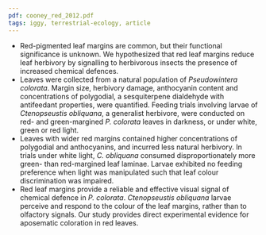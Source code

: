 ```yaml
---
pdf: cooney_red_2012.pdf
tags: iggy, terrestrial-ecology, article
---
```

* Red-pigmented leaf margins are common, but their functional significance is unknown. We
hypothesized that red leaf margins reduce leaf herbivory by signalling to herbivorous insects
the presence of increased chemical defences.
* Leaves were collected from a natural population of *Pseudowintera colorata*. Margin size,
herbivory damage, anthocyanin content and concentrations of polygodial, a sesquiterpene
dialdehyde with antifeedant properties, were quantified. Feeding trials involving larvae of
*Ctenopseustis obliquana*, a generalist herbivore, were conducted on red- and green-margined
*P. colorata* leaves in darkness, or under white, green or red light.
* Leaves with wider red margins contained higher concentrations of polygodial and anthocyanins,
and incurred less natural herbivory. In trials under white light, *C. obliquana* consumed
disproportionately more green- than red-margined leaf laminae. Larvae exhibited no feeding
preference when light was manipulated such that leaf colour discrimination was impaired.
* Red leaf margins provide a reliable and effective visual signal of chemical defence in
*P. colorata*. *Ctenopseustis obliquana* larvae perceive and respond to the colour of the leaf
margins, rather than to olfactory signals. Our study provides direct experimental evidence for
aposematic coloration in red leaves.

<!--title: title: Red leaf margins indicate increased polygodial content and function as visual signals to reduce herbivory in <i>Pseudowintera colorata</i> -->

